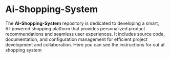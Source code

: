 # Ai-Shopping-System
The **AI-Shopping-System** repository is dedicated to developing a smart, AI-powered shopping platform that provides personalized product recommendations and seamless user experiences. It includes source code, documentation, and configuration management for efficient project development and collaboration.
Here you can see the instructions for out al shopping system

